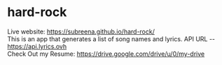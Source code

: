 # hard-rock <br>
Live website: https://subreena.github.io/hard-rock/ <br>
This is an app that generates a list of song names and lyrics.
API URL -- https://api.lyrics.ovh
<br>
Check Out my Resume: https://drive.google.com/drive/u/0/my-drive
